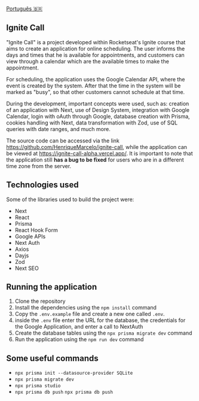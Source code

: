 [Português 🇧🇷](README.pt.md)

## Ignite Call

"Ignite Call" is a project developed within Rocketseat's Ignite course that aims to create an application for online scheduling. The user informs the days and times that he is available for appointments, and customers can view through a calendar which are the available times to make the appointment.

For scheduling, the application uses the Google Calendar API, where the event is created by the system. After that the time in the system will be marked as "busy", so that other customers cannot schedule at that time.

During the development, important concepts were used, such as: creation of an application with Next, use of Design System, integration with Google Calendar, login with oAuth through Google, database creation with Prisma, cookies handling with Next, data transformation with Zod, use of SQL queries with date ranges, and much more.

The source code can be accessed via the link https://github.com/HenriqueMarcelo/ignite-call, while the application can be viewed at https://ignite-call-alpha.vercel.app/. It is important to note that the application still **has a bug to be fixed** for users who are in a different time zone from the server.

## Technologies used

Some of the libraries used to build the project were:

- Next
- React
- Prisma
- React Hook Form
- Google APIs
- Next Auth
- Axios
- Dayjs
- Zod
- Next SEO

## Running the application

1. Clone the repository
2. Install the dependencies using the `npm install` command
3. Copy the `.env.example` file and create a new one called `.env`.
4. inside the `.env` file enter the URL for the database, the credentials for the Google Application, and enter a call to NextAuth
5. Create the database tables using the `npx prisma migrate dev` command
6. Run the application using the `npm run dev` command

## Some useful commands

- `npx prisma init --datasource-provider SQLite`
- `npx prisma migrate dev`
- `npx prisma studio`
- `npx prisma db push` `npx prisma db push`

